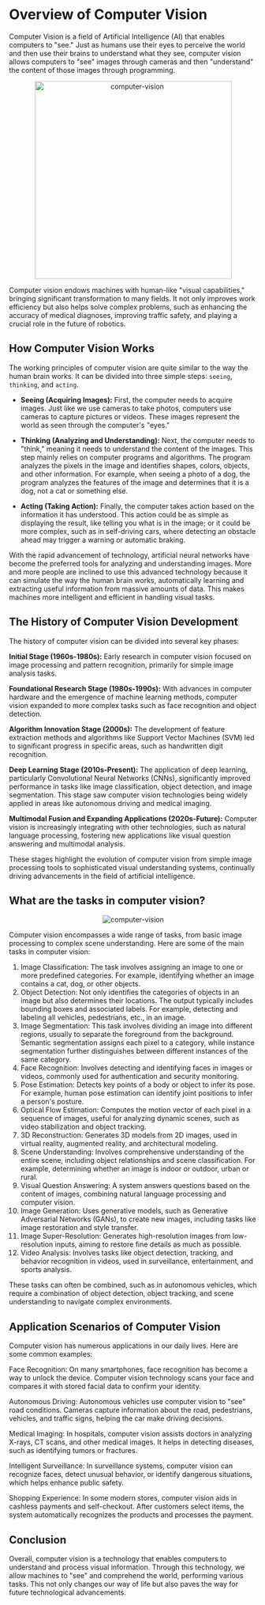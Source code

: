 # Overview of Computer Vision

Computer Vision is a field of Artificial Intelligence (AI) that enables computers to "see." Just as humans use their eyes to perceive the world and then use their brains to understand what they see, computer vision allows computers to "see" images through cameras and then "understand" the content of those images through programming.

<p align="center">
    <img src="./images/computer-vision.png" height="400" alt="computer-vision">
</p>

Computer vision endows machines with human-like "visual capabilities," bringing significant transformation to many fields. It not only improves work efficiency but also helps solve complex problems, such as enhancing the accuracy of medical diagnoses, improving traffic safety, and playing a crucial role in the future of robotics.


## How Computer Vision Works

The working principles of computer vision are quite similar to the way the human brain works. It can be divided into three simple steps: `seeing`, `thinking`, and `acting`.

- **Seeing (Acquiring Images):** First, the computer needs to acquire images. Just like we use cameras to take photos, computers use cameras to capture pictures or videos. These images represent the world as seen through the computer's "eyes."

- **Thinking (Analyzing and Understanding):** Next, the computer needs to "think," meaning it needs to understand the content of the images. This step mainly relies on computer programs and algorithms. The program analyzes the pixels in the image and identifies shapes, colors, objects, and other information. For example, when seeing a photo of a dog, the program analyzes the features of the image and determines that it is a dog, not a cat or something else.

- **Acting (Taking Action):** Finally, the computer takes action based on the information it has understood. This action could be as simple as displaying the result, like telling you what is in the image; or it could be more complex, such as in self-driving cars, where detecting an obstacle ahead may trigger a warning or automatic braking.

With the rapid advancement of technology, artificial neural networks have become the preferred tools for analyzing and understanding images. More and more people are inclined to use this advanced technology because it can simulate the way the human brain works, automatically learning and extracting useful information from massive amounts of data. This makes machines more intelligent and efficient in handling visual tasks. 

## The History of Computer Vision Development

The history of computer vision can be divided into several key phases:

**Initial Stage (1960s-1980s):** Early research in computer vision focused on image processing and pattern recognition, primarily for simple image analysis tasks.

**Foundational Research Stage (1980s-1990s):** With advances in computer hardware and the emergence of machine learning methods, computer vision expanded to more complex tasks such as face recognition and object detection.

**Algorithm Innovation Stage (2000s):** The development of feature extraction methods and algorithms like Support Vector Machines (SVM) led to significant progress in specific areas, such as handwritten digit recognition.

**Deep Learning Stage (2010s-Present):** The application of deep learning, particularly Convolutional Neural Networks (CNNs), significantly improved performance in tasks like image classification, object detection, and image segmentation. This stage saw computer vision technologies being widely applied in areas like autonomous driving and medical imaging.

**Multimodal Fusion and Expanding Applications (2020s-Future):** Computer vision is increasingly integrating with other technologies, such as natural language processing, fostering new applications like visual question answering and multimodal analysis.

These stages highlight the evolution of computer vision from simple image processing tools to sophisticated visual understanding systems, continually driving advancements in the field of artificial intelligence.

## What are the tasks in computer vision?

<p align="center">
    <img src="./images/cv-tasks.gif" alt="computer-vision">
</p>

Computer vision encompasses a wide range of tasks, from basic image processing to complex scene understanding. Here are some of the main tasks in computer vision:

1. Image Classification: The task involves assigning an image to one or more predefined categories. For example, identifying whether an image contains a cat, dog, or other objects.
2. Object Detection: Not only identifies the categories of objects in an image but also determines their locations. The output typically includes bounding boxes and associated labels. For example, detecting and labeling all vehicles, pedestrians, etc., in an image.
3. Image Segmentation: This task involves dividing an image into different regions, usually to separate the foreground from the background. Semantic segmentation assigns each pixel to a category, while instance segmentation further distinguishes between different instances of the same category.
4. Face Recognition: Involves detecting and identifying faces in images or videos, commonly used for authentication and security monitoring.
5. Pose Estimation: Detects key points of a body or object to infer its pose. For example, human pose estimation can identify joint positions to infer a person's posture.
6. Optical Flow Estimation: Computes the motion vector of each pixel in a sequence of images, useful for analyzing dynamic scenes, such as video stabilization and object tracking.
7. 3D Reconstruction: Generates 3D models from 2D images, used in virtual reality, augmented reality, and architectural modeling.
8. Scene Understanding: Involves comprehensive understanding of the entire scene, including object relationships and scene classification. For example, determining whether an image is indoor or outdoor, urban or rural.
9. Visual Question Answering: A system answers questions based on the content of images, combining natural language processing and computer vision.
10. Image Generation: Uses generative models, such as Generative Adversarial Networks (GANs), to create new images, including tasks like image restoration and style transfer.
11. Image Super-Resolution: Generates high-resolution images from low-resolution inputs, aiming to restore fine details as much as possible.
12. Video Analysis: Involves tasks like object detection, tracking, and behavior recognition in videos, used in surveillance, entertainment, and sports analysis.

These tasks can often be combined, such as in autonomous vehicles, which require a combination of object detection, object tracking, and scene understanding to navigate complex environments.

## Application Scenarios of Computer Vision
Computer vision has numerous applications in our daily lives. Here are some common examples:

Face Recognition: On many smartphones, face recognition has become a way to unlock the device. Computer vision technology scans your face and compares it with stored facial data to confirm your identity.

Autonomous Driving: Autonomous vehicles use computer vision to "see" road conditions. Cameras capture information about the road, pedestrians, vehicles, and traffic signs, helping the car make driving decisions.

Medical Imaging: In hospitals, computer vision assists doctors in analyzing X-rays, CT scans, and other medical images. It helps in detecting diseases, such as identifying tumors or fractures.

Intelligent Surveillance: In surveillance systems, computer vision can recognize faces, detect unusual behavior, or identify dangerous situations, which helps enhance public safety.

Shopping Experience: In some modern stores, computer vision aids in cashless payments and self-checkout. After customers select items, the system automatically recognizes the products and processes the payment.

## Conclusion
Overall, computer vision is a technology that enables computers to understand and process visual information. Through this technology, we allow machines to "see" and comprehend the world, performing various tasks. This not only changes our way of life but also paves the way for future technological advancements.
